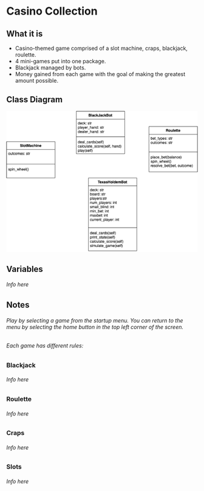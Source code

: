 # Casino Collection

## What it is

* Casino-themed game comprised of a slot machine, craps, blackjack, roulette.
* 4 mini-games put into one package.
* Blackjack managed by bots.
* Money gained from each game with the goal of making the greatest amount possible.

## Class Diagram

![Diagram](https://github.com/SlySlinky/Games/blob/main/images/ClassDiagramCasino.png?raw=true)

## Variables

###### Info here

## Notes

###### Play by selecting a game from the startup menu. You can return to the menu by selecting the home button in the top left corner of the screen.

###### Each game has different rules:

### Blackjack

###### Info here

### Roulette

###### Info here

### Craps

###### Info here

### Slots

###### Info here

